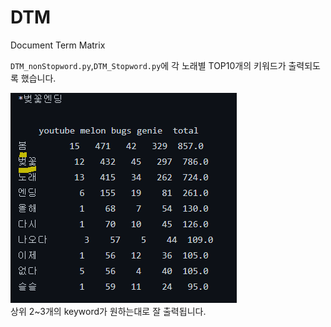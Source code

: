 # DTM  
Document Term Matrix
  
  
`DTM_nonStopword.py`,`DTM_Stopword.py`에 각 노래별 TOP10개의 키워드가 출력되도록 했습니다.  


  
![](https://github.com/seawavve/Picaestro/blob/main/NLP/DTM/dtm_good_result.png)    
상위 2~3개의 keyword가 원하는대로 잘 출력됩니다.  
